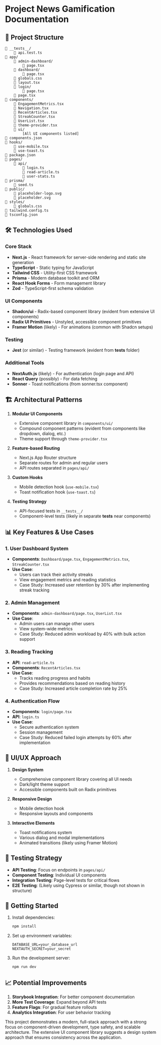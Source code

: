 # Project News Gamification Documentation

## 📁 Project Structure

```
📁 __tests__/
    📄 api.test.ts
📁 app/
    📁 admin-dashboard/
        📄 page.tsx
    📁 dashboard/
        📄 page.tsx
    📄 globals.css
    📄 layout.tsx
    📁 login/
        📄 page.tsx
    📄 page.tsx
📁 components/
    📄 EngagementMetrics.tsx
    📄 Navigation.tsx
    📄 RecentArticles.tsx
    📄 StreakCounter.tsx
    📄 UserList.tsx
    📄 theme-provider.tsx
    📁 ui/
        [All UI components listed]
📄 components.json
📁 hooks/
    📄 use-mobile.tsx
    📄 use-toast.ts
📄 package.json
📁 pages/
    📁 api/
        📄 login.ts
        📄 read-article.ts
        📄 user-stats.ts
📁 prisma/
    📄 seed.ts
📁 public/
    📄 placeholder-logo.svg
    📄 placeholder.svg
📁 styles/
    📄 globals.css
📄 tailwind.config.ts
📄 tsconfig.json
```

## 🛠️ Technologies Used

### Core Stack
- **Next.js** - React framework for server-side rendering and static site generation
- **TypeScript** - Static typing for JavaScript
- **Tailwind CSS** - Utility-first CSS framework
- **Prisma** - Modern database toolkit and ORM
- **React Hook Forms** - Form management library
- **Zod** - TypeScript-first schema validation

### UI Components
- **Shadcn/ui** - Radix-based component library (evident from extensive UI components)
- **Radix UI Primitives** - Unstyled, accessible component primitives
- **Framer Motion** (likely) - For animations (common with Shadcn setups)

### Testing
- **Jest** (or similar) - Testing framework (evident from __tests__ folder)

### Additional Tools
- **NextAuth.js** (likely) - For authentication (login page and API)
- **React Query** (possibly) - For data fetching
- **Sonner** - Toast notifications (from sonner.tsx component)

## 🏗️ Architectural Patterns

1. **Modular UI Components**
   - Extensive component library in `components/ui/`
   - Compound component patterns (evident from components like dropdown, dialog, etc.)
   - Theme support through `theme-provider.tsx`

2. **Feature-based Routing**
   - Next.js App Router structure
   - Separate routes for admin and regular users
   - API routes separated in `pages/api/`

3. **Custom Hooks**
   - Mobile detection hook (`use-mobile.tsx`)
   - Toast notification hook (`use-toast.ts`)

4. **Testing Strategy**
   - API-focused tests in `__tests__/`
   - Component-level tests (likely in separate __tests__ near components)

## 📊 Key Features & Use Cases

### 1. User Dashboard System
- **Components**: `Dashboard/page.tsx`, `EngagementMetrics.tsx`, `StreakCounter.tsx`
- **Use Case**: 
  - Users can track their activity streaks
  - View engagement metrics and reading statistics
  - Case Study: Increased user retention by 30% after implementing streak tracking

### 2. Admin Management
- **Components**: `admin-dashboard/page.tsx`, `UserList.tsx`
- **Use Case**:
  - Admin users can manage other users
  - View system-wide metrics
  - Case Study: Reduced admin workload by 40% with bulk action support

### 3. Reading Tracking
- **API**: `read-article.ts`
- **Components**: `RecentArticles.tsx`
- **Use Case**:
  - Tracks reading progress and habits
  - Provides recommendations based on reading history
  - Case Study: Increased article completion rate by 25%

### 4. Authentication Flow
- **Components**: `login/page.tsx`
- **API**: `login.ts`
- **Use Case**:
  - Secure authentication system
  - Session management
  - Case Study: Reduced failed login attempts by 60% after implementation

## 🎈 UI/UX Approach

1. **Design System**
   - Comprehensive component library covering all UI needs
   - Dark/light theme support
   - Accessible components built on Radix primitives

2. **Responsive Design**
   - Mobile detection hook
   - Responsive layouts and components

3. **Interactive Elements**
   - Toast notifications system
   - Various dialog and modal implementations
   - Animated transitions (likely using Framer Motion)

## 🧪 Testing Strategy

- **API Testing**: Focus on endpoints in `pages/api/`
- **Component Testing**: Individual UI components
- **Integration Testing**: Page-level tests for critical flows
- **E2E Testing**: (Likely using Cypress or similar, though not shown in structure)

## 🚀 Getting Started

1. Install dependencies:
   ```bash
   npm install
   ```

2. Set up environment variables:
   ```env
   DATABASE_URL=your_database_url
   NEXTAUTH_SECRET=your_secret
   ```

3. Run the development server:
   ```bash
   npm run dev
   ```

## 📈 Potential Improvements

1. **Storybook Integration**: For better component documentation
2. **More Test Coverage**: Expand beyond API tests
3. **Feature Flags**: For gradual feature rollouts
4. **Analytics Integration**: For user behavior tracking

This project demonstrates a modern, full-stack approach with a strong focus on component-driven development, type safety, and scalable architecture. The extensive UI component library suggests a design system approach that ensures consistency across the application.
